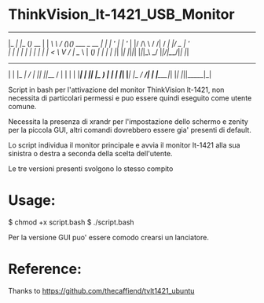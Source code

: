 # ThinkVision_lt-1421_USB_Monitor
  _____ _     _       _   __     ___     _
 |_   _| |__ (_)_ __ | | _\ \   / (_)___(_) ___  _ __
   | | | '_ \| | '_ \| |/ /\ \ / /| / __| |/ _ \| '_ \
   | | | | | | | | | |   <  \ V / | \__ \ | (_) | | | |
   |_| |_| |_|_|_| |_|_|\_\  \_/  |_|___/_|\___/|_| |_|

  _   _____     _ _  _  ____  _
 | | |_   _|   / | || ||___ \/ |
 | |   | |_____| | || |_ __) | |
 | |___| |_____| |__   _/ __/| |
 |_____|_|     |_|  |_||_____|_|


Script in bash per l'attivazione del monitor ThinkVision lt-1421, non necessita di particolari permessi e puo essere quindi eseguito come utente comune.

Necessita la presenza di xrandr per l'impostazione dello schermo e zenity per la piccola GUI, altri comandi dovrebbero essere gia' presenti di default.

Lo script individua il monitor principale e avvia il monitor lt-1421 alla sua sinistra o destra a seconda della scelta dell'utente. 

Le tre versioni presenti svolgono lo stesso compito

# Usage:
$ chmod +x script.bash
$ ./script.bash

Per la versione GUI puo' essere comodo crearsi un lanciatore.


# Reference:
Thanks to https://github.com/thecaffiend/tvlt1421_ubuntu